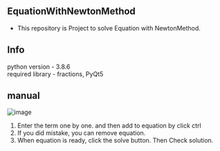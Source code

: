 EquationWithNewtonMethod
--------------------
- This repository is Project to solve Equation with NewtonMethod. 


Info
-----------
python version - 3.8.6  
required library - fractions, PyQt5  


manual
-----------------------
![image](https://user-images.githubusercontent.com/66504341/124352674-c23f2a00-dc3c-11eb-93a9-016b23ce7a07.png)

1. Enter the term one by one. and then add to equation by click ctrl  
2. If you did mistake, you can remove equation.  
3. When equation is ready, click the solve button. Then Check solution.  
 


